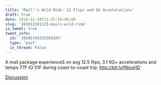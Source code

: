 ```yaml
---
title: 'Mail''s Wild Ride: 12 Flips and 6G Accelerations'
draft: true
date: 2010-12-20T11:25:56+00:00
slug: '201012201125-mails-wild-ride'
is_tweet: true
tweet_info:
  id: '16695769335599105'
  type: 'post'
  is_thread: False
---
```




A mail package experienceS on avg 12.5 flips, 3.1 6G+ accelerations and temps 77F tO 51F during coast-to-coast trip: http://bit.ly/fNouHD

[Discussion](https://x.com/sytelus/status/16695769335599105)

